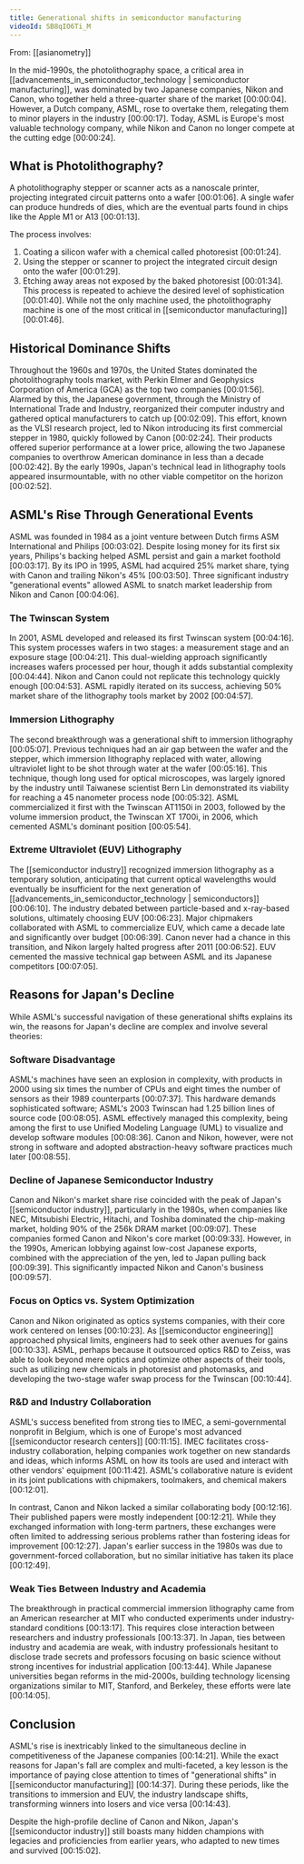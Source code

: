 ```yaml
---
title: Generational shifts in semiconductor manufacturing
videoId: SB8qIO6Ti_M
---
```


From: [[asianometry]] <br/> 

In the mid-1990s, the photolithography space, a critical area in [[advancements_in_semiconductor_technology | semiconductor manufacturing]], was dominated by two Japanese companies, Nikon and Canon, who together held a three-quarter share of the market <a class="yt-timestamp" data-t="00:00:04">[00:00:04]</a>. However, a Dutch company, ASML, rose to overtake them, relegating them to minor players in the industry <a class="yt-timestamp" data-t="00:00:17">[00:00:17]</a>. Today, ASML is Europe's most valuable technology company, while Nikon and Canon no longer compete at the cutting edge <a class="yt-timestamp" data-t="00:00:24">[00:00:24]</a>.

## What is Photolithography?

A photolithography stepper or scanner acts as a nanoscale printer, projecting integrated circuit patterns onto a wafer <a class="yt-timestamp" data-t="00:01:06">[00:01:06]</a>. A single wafer can produce hundreds of dies, which are the eventual parts found in chips like the Apple M1 or A13 <a class="yt-timestamp" data-t="00:01:13">[00:01:13]</a>.

The process involves:
1.  Coating a silicon wafer with a chemical called photoresist <a class="yt-timestamp" data-t="00:01:24">[00:01:24]</a>.
2.  Using the stepper or scanner to project the integrated circuit design onto the wafer <a class="yt-timestamp" data-t="00:01:29">[00:01:29]</a>.
3.  Etching away areas not exposed by the baked photoresist <a class="yt-timestamp" data-t="00:01:34">[00:01:34]</a>.
This process is repeated to achieve the desired level of sophistication <a class="yt-timestamp" data-t="00:01:40">[00:01:40]</a>. While not the only machine used, the photolithography machine is one of the most critical in [[semiconductor manufacturing]] <a class="yt-timestamp" data-t="00:01:46">[00:01:46]</a>.

## Historical Dominance Shifts

Throughout the 1960s and 1970s, the United States dominated the photolithography tools market, with Perkin Elmer and Geophysics Corporation of America (GCA) as the top two companies <a class="yt-timestamp" data-t="00:01:56">[00:01:56]</a>. Alarmed by this, the Japanese government, through the Ministry of International Trade and Industry, reorganized their computer industry and gathered optical manufacturers to catch up <a class="yt-timestamp" data-t="00:02:09">[00:02:09]</a>. This effort, known as the VLSI research project, led to Nikon introducing its first commercial stepper in 1980, quickly followed by Canon <a class="yt-timestamp" data-t="00:02:24">[00:02:24]</a>. Their products offered superior performance at a lower price, allowing the two Japanese companies to overthrow American dominance in less than a decade <a class="yt-timestamp" data-t="00:02:42">[00:02:42]</a>. By the early 1990s, Japan's technical lead in lithography tools appeared insurmountable, with no other viable competitor on the horizon <a class="yt-timestamp" data-t="00:02:52">[00:02:52]</a>.

## ASML's Rise Through Generational Events

ASML was founded in 1984 as a joint venture between Dutch firms ASM International and Philips <a class="yt-timestamp" data-t="00:03:02">[00:03:02]</a>. Despite losing money for its first six years, Philips's backing helped ASML persist and gain a market foothold <a class="yt-timestamp" data-t="00:03:17">[00:03:17]</a>. By its IPO in 1995, ASML had acquired 25% market share, tying with Canon and trailing Nikon's 45% <a class="yt-timestamp" data-t="00:03:50">[00:03:50]</a>. Three significant industry "generational events" allowed ASML to snatch market leadership from Nikon and Canon <a class="yt-timestamp" data-t="00:04:06">[00:04:06]</a>.

### The Twinscan System
In 2001, ASML developed and released its first Twinscan system <a class="yt-timestamp" data-t="00:04:16">[00:04:16]</a>. This system processes wafers in two stages: a measurement stage and an exposure stage <a class="yt-timestamp" data-t="00:04:21">[00:04:21]</a>. This dual-wielding approach significantly increases wafers processed per hour, though it adds substantial complexity <a class="yt-timestamp" data-t="00:04:44">[00:04:44]</a>. Nikon and Canon could not replicate this technology quickly enough <a class="yt-timestamp" data-t="00:04:53">[00:04:53]</a>. ASML rapidly iterated on its success, achieving 50% market share of the lithography tools market by 2002 <a class="yt-timestamp" data-t="00:04:57">[00:04:57]</a>.

### Immersion Lithography
The second breakthrough was a generational shift to immersion lithography <a class="yt-timestamp" data-t="00:05:07">[00:05:07]</a>. Previous techniques had an air gap between the wafer and the stepper, which immersion lithography replaced with water, allowing ultraviolet light to be shot through water at the wafer <a class="yt-timestamp" data-t="00:05:16">[00:05:16]</a>. This technique, though long used for optical microscopes, was largely ignored by the industry until Taiwanese scientist Bern Lin demonstrated its viability for reaching a 45 nanometer process node <a class="yt-timestamp" data-t="00:05:32">[00:05:32]</a>. ASML commercialized it first with the Twinscan AT1150i in 2003, followed by the volume immersion product, the Twinscan XT 1700i, in 2006, which cemented ASML's dominant position <a class="yt-timestamp" data-t="00:05:54">[00:05:54]</a>.

### Extreme Ultraviolet (EUV) Lithography
The [[semiconductor industry]] recognized immersion lithography as a temporary solution, anticipating that current optical wavelengths would eventually be insufficient for the next generation of [[advancements_in_semiconductor_technology | semiconductors]] <a class="yt-timestamp" data-t="00:06:10">[00:06:10]</a>. The industry debated between particle-based and x-ray-based solutions, ultimately choosing EUV <a class="yt-timestamp" data-t="00:06:23">[00:06:23]</a>. Major chipmakers collaborated with ASML to commercialize EUV, which came a decade late and significantly over budget <a class="yt-timestamp" data-t="00:06:39">[00:06:39]</a>. Canon never had a chance in this transition, and Nikon largely halted progress after 2011 <a class="yt-timestamp" data-t="00:06:52">[00:06:52]</a>. EUV cemented the massive technical gap between ASML and its Japanese competitors <a class="yt-timestamp" data-t="00:07:05">[00:07:05]</a>.

## Reasons for Japan's Decline

While ASML's successful navigation of these generational shifts explains its win, the reasons for Japan's decline are complex and involve several theories:

### Software Disadvantage
ASML's machines have seen an explosion in complexity, with products in 2000 using six times the number of CPUs and eight times the number of sensors as their 1989 counterparts <a class="yt-timestamp" data-t="00:07:37">[00:07:37]</a>. This hardware demands sophisticated software; ASML's 2003 Twinscan had 1.25 billion lines of source code <a class="yt-timestamp" data-t="00:08:05">[00:08:05]</a>. ASML effectively managed this complexity, being among the first to use Unified Modeling Language (UML) to visualize and develop software modules <a class="yt-timestamp" data-t="00:08:36">[00:08:36]</a>. Canon and Nikon, however, were not strong in software and adopted abstraction-heavy software practices much later <a class="yt-timestamp" data-t="00:08:55">[00:08:55]</a>.

### Decline of Japanese Semiconductor Industry
Canon and Nikon's market share rise coincided with the peak of Japan's [[semiconductor industry]], particularly in the 1980s, when companies like NEC, Mitsubishi Electric, Hitachi, and Toshiba dominated the chip-making market, holding 90% of the 256k DRAM market <a class="yt-timestamp" data-t="00:09:07">[00:09:07]</a>. These companies formed Canon and Nikon's core market <a class="yt-timestamp" data-t="00:09:33">[00:09:33]</a>. However, in the 1990s, American lobbying against low-cost Japanese exports, combined with the appreciation of the yen, led to Japan pulling back <a class="yt-timestamp" data-t="00:09:39">[00:09:39]</a>. This significantly impacted Nikon and Canon's business <a class="yt-timestamp" data-t="00:09:57">[00:09:57]</a>.

### Focus on Optics vs. System Optimization
Canon and Nikon originated as optics systems companies, with their core work centered on lenses <a class="yt-timestamp" data-t="00:10:23">[00:10:23]</a>. As [[semiconductor engineering]] approached physical limits, engineers had to seek other avenues for gains <a class="yt-timestamp" data-t="00:10:33">[00:10:33]</a>. ASML, perhaps because it outsourced optics R&D to Zeiss, was able to look beyond mere optics and optimize other aspects of their tools, such as utilizing new chemicals in photoresist and photomasks, and developing the two-stage wafer swap process for the Twinscan <a class="yt-timestamp" data-t="00:10:44">[00:10:44]</a>.

### R&D and Industry Collaboration
ASML's success benefited from strong ties to IMEC, a semi-governmental nonprofit in Belgium, which is one of Europe's most advanced [[semiconductor research centers]] <a class="yt-timestamp" data-t="00:11:15">[00:11:15]</a>. IMEC facilitates cross-industry collaboration, helping companies work together on new standards and ideas, which informs ASML on how its tools are used and interact with other vendors' equipment <a class="yt-timestamp" data-t="00:11:42">[00:11:42]</a>. ASML's collaborative nature is evident in its joint publications with chipmakers, toolmakers, and chemical makers <a class="yt-timestamp" data-t="00:12:01">[00:12:01]</a>.

In contrast, Canon and Nikon lacked a similar collaborating body <a class="yt-timestamp" data-t="00:12:16">[00:12:16]</a>. Their published papers were mostly independent <a class="yt-timestamp" data-t="00:12:21">[00:12:21]</a>. While they exchanged information with long-term partners, these exchanges were often limited to addressing serious problems rather than fostering ideas for improvement <a class="yt-timestamp" data-t="00:12:27">[00:12:27]</a>. Japan's earlier success in the 1980s was due to government-forced collaboration, but no similar initiative has taken its place <a class="yt-timestamp" data-t="00:12:49">[00:12:49]</a>.

### Weak Ties Between Industry and Academia
The breakthrough in practical commercial immersion lithography came from an American researcher at MIT who conducted experiments under industry-standard conditions <a class="yt-timestamp" data-t="00:13:17">[00:13:17]</a>. This requires close interaction between researchers and industry professionals <a class="yt-timestamp" data-t="00:13:37">[00:13:37]</a>. In Japan, ties between industry and academia are weak, with industry professionals hesitant to disclose trade secrets and professors focusing on basic science without strong incentives for industrial application <a class="yt-timestamp" data-t="00:13:44">[00:13:44]</a>. While Japanese universities began reforms in the mid-2000s, building technology licensing organizations similar to MIT, Stanford, and Berkeley, these efforts were late <a class="yt-timestamp" data-t="00:14:05">[00:14:05]</a>.

## Conclusion

ASML's rise is inextricably linked to the simultaneous decline in competitiveness of the Japanese companies <a class="yt-timestamp" data-t="00:14:21">[00:14:21]</a>. While the exact reasons for Japan's fall are complex and multi-faceted, a key lesson is the importance of paying close attention to times of "generational shifts" in [[semiconductor manufacturing]] <a class="yt-timestamp" data-t="00:14:37">[00:14:37]</a>. During these periods, like the transitions to immersion and EUV, the industry landscape shifts, transforming winners into losers and vice versa <a class="yt-timestamp" data-t="00:14:43">[00:14:43]</a>.

Despite the high-profile decline of Canon and Nikon, Japan's [[semiconductor industry]] still boasts many hidden champions with legacies and proficiencies from earlier years, who adapted to new times and survived <a class="yt-timestamp" data-t="00:15:02">[00:15:02]</a>.